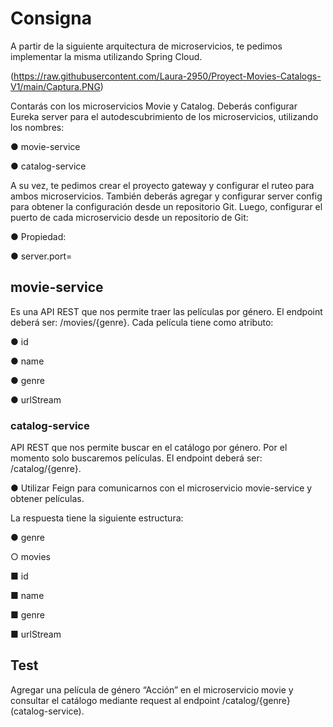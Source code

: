 # Consigna
A partir de la siguiente arquitectura de microservicios, te pedimos implementar la misma
utilizando Spring Cloud.

(https://raw.githubusercontent.com/Laura-2950/Proyect-Movies-Catalogs-V1/main/Captura.PNG)

Contarás con los microservicios Movie y Catalog. Deberás configurar Eureka server para el
autodescubrimiento de los microservicios, utilizando los nombres:

● movie-service

● catalog-service

A su vez, te pedimos crear el proyecto gateway y configurar el ruteo para ambos
microservicios. También deberás agregar y configurar server config para obtener la
configuración desde un repositorio Git.
Luego, configurar el puerto de cada microservicio desde un repositorio de Git:

● Propiedad:

● server.port=

## movie-service
Es una API REST que nos permite traer las películas por género. El endpoint deberá ser:
/movies/{genre}. Cada película tiene como atributo:

● id

● name

● genre

● urlStream

### catalog-service
API REST que nos permite buscar en el catálogo por género. Por el momento solo
buscaremos películas. El endpoint deberá ser: /catalog/{genre}.

● Utilizar Feign para comunicarnos con el microservicio movie-service y
obtener películas.

La respuesta tiene la siguiente estructura:

● genre

○ movies

■ id

■ name

■ genre

■ urlStream

## Test
Agregar una película de género “Acción” en el microservicio movie y consultar el catálogo
mediante request al endpoint /catalog/{genre} (catalog-service).
